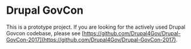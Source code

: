 # Drupal GovCon

This is a prototype project. If you are looking for the actively used Drupal Govcon codebase, please see [https://github.com/Drupal4Gov/Drupal-GovCon-2017](https://github.com/Drupal4Gov/Drupal-GovCon-2017).

